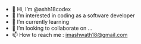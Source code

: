 - 👋 Hi, I’m @ashh18codex
- 👀 I’m interested in coding as a software developer
- 🌱 I’m currently learning 
- 💞️ I’m looking to collaborate on ...
- 📫 How to reach me : imashwath18@gmail.com

<!---
ashh18codex/ashh18codex is a ✨ special ✨ repository because its `README.md` (this file) appears on your GitHub profile.
You can click the Preview link to take a look at your changes.
--->
